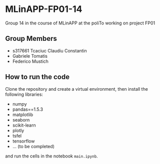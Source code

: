 # MLinAPP-FP01-14
 Group 14 in the course of MLinAPP at the poliTo working on project FP01

## Group Members
- s317661 Tcaciuc Claudiu Constantin
- Gabriele Tomatis
- Federico Mustich

## How to run the code
Clone the repository and create a virtual environment, then install the following libraries:
- numpy
- pandas==1.5.3
- matplotlib
- seaborn
- scikit-learn
- plotly
- tsfel
- tensorflow
- ... (to be completed)

and run the cells in the notebook `main.ipynb`.